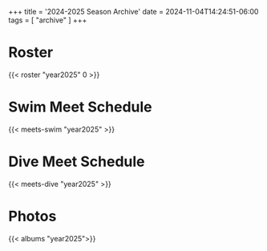 +++
title = '2024-2025 Season Archive'
date = 2024-11-04T14:24:51-06:00
tags = [ "archive" ]
+++
<!-- insert season recap -->

# Roster
{{< roster "year2025" 0 >}}  

# Swim Meet Schedule 
{{< meets-swim "year2025" >}}  

# Dive Meet Schedule 
{{< meets-dive "year2025" >}}  

<!-- insert photos -->

# Photos
{{< albums "year2025">}}  